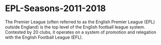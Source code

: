 # EPL-Seasons-2011-2018

The Premier League (often referred to as the English Premier League (EPL) outside England) is the top level of the English football league system. Contested by 20 clubs, it operates on a system of promotion and relegation with the English Football League (EFL).
